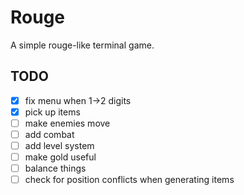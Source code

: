 # Rouge
A simple rouge-like terminal game.

## TODO
- [x] fix menu when 1->2 digits
- [x] pick up items
- [ ] make enemies move
- [ ] add combat
- [ ] add level system
- [ ] make gold useful
- [ ] balance things
- [ ] check for position conflicts when generating items

